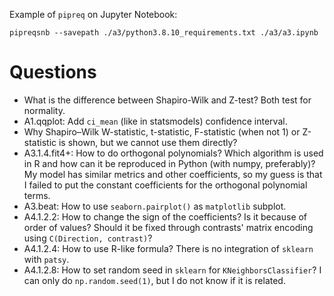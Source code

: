 Example of `pipreq` on Jupyter Notebook:
```shell
pipreqsnb --savepath ./a3/python3.8.10_requirements.txt ./a3/a3.ipynb
```
# Questions
- What is the difference between Shapiro-Wilk and Z-test? Both test for normality.
- A1.qqplot: Add `ci_mean` (like in statsmodels) confidence interval.
- Why Shapiro–Wilk W-statistic, t-statistic, F-statistic (when not 1) or Z-statistic is shown, but we cannot use them directly?
- A3.1.4.fit4+: How to do orthogonal polynomials? Which algorithm is used in R and how can it be reproduced in Python (with numpy, preferably)? My model has similar metrics and other coefficients, so my guess is that I failed to put the constant coefficients for the orthogonal polynomial terms.
- A3.beat: How to use `seaborn.pairplot()` as `matplotlib` subplot.
- A4.1.2.2: How to change the sign of the coefficients? Is it because of order of values? Should it be fixed through contrasts' matrix encoding using `C(Direction, contrast)`?
- A4.1.2.4: How to use R-like formula? There is no integration of `sklearn` with `patsy`.
- A4.1.2.8: How to set random seed in `sklearn` for `KNeighborsClassifier`? I can only do `np.random.seed(1)`, but I do not know if it is related.
